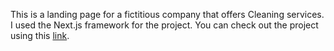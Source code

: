 This is a landing page for a fictitious company that offers Cleaning services. I used the Next.js framework for the project. You can check out the project using this [link](https://home-master-xi.vercel.app/).
